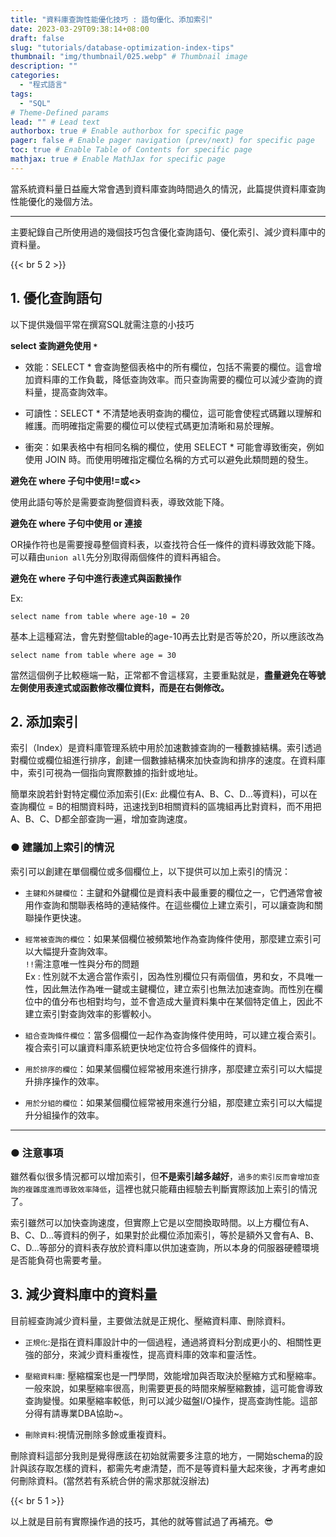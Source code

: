 ```yaml
---
title: "資料庫查詢性能優化技巧 : 語句優化、添加索引"
date: 2023-03-29T09:38:14+08:00
draft: false
slug: "tutorials/database-optimization-index-tips"
thumbnail: "img/thumbnail/025.webp" # Thumbnail image
description: ""
categories:
  - "程式語言"
tags:
  - "SQL"
# Theme-Defined params
lead: "" # Lead text
authorbox: true # Enable authorbox for specific page
pager: false # Enable pager navigation (prev/next) for specific page
toc: true # Enable Table of Contents for specific page
mathjax: true # Enable MathJax for specific page
---
```

當系統資料量日益龐大常會遇到資料庫查詢時間過久的情況，此篇提供資料庫查詢性能優化的幾個方法。

<!--more-->
---
主要紀錄自己所使用過的幾個技巧包含優化查詢語句、優化索引、減少資料庫中的資料量。

{{< br 5 2 >}}

## 1. 優化查詢語句
以下提供幾個平常在撰寫SQL就需注意的小技巧  

**select 查詢避免使用 `*`**  

* 效能：SELECT * 會查詢整個表格中的所有欄位，包括不需要的欄位。這會增加資料庫的工作負載，降低查詢效率。而只查詢需要的欄位可以減少查詢的資料量，提高查詢效率。

* 可讀性：SELECT * 不清楚地表明查詢的欄位，這可能會使程式碼難以理解和維護。而明確指定需要的欄位可以使程式碼更加清晰和易於理解。

* 衝突：如果表格中有相同名稱的欄位，使用 SELECT * 可能會導致衝突，例如使用 JOIN 時。而使用明確指定欄位名稱的方式可以避免此類問題的發生。


**避免在 where 子句中使用!=或<>**   

使用此語句等於是需要查詢整個資料表，導致效能下降。

**避免在 where 子句中使用 or 連接**  

OR操作符也是需要搜尋整個資料表，以查找符合任一條件的資料導致效能下降。可以藉由`union all`先分別取得兩個條件的資料再組合。

**避免在 where 子句中進行表達式與函數操作**  

Ex:   
```
select name from table where age-10 = 20
``` 

基本上這種寫法，會先對整個table的age-10再去比對是否等於20，所以應該改為   

```
select name from table where age = 30
``` 

當然這個例子比較極端一點，正常都不會這樣寫，主要重點就是，**盡量避免在等號左側使用表達式或函數修改欄位資料，而是在右側修改。**  



## 2. 添加索引  

索引（Index）是資料庫管理系統中用於加速數據查詢的一種數據結構。索引透過對欄位或欄位組進行排序，創建一個數據結構來加快查詢和排序的速度。在資料庫中，索引可視為一個指向實際數據的指針或地址。    

簡單來說若針對特定欄位添加索引(Ex: 此欄位有A、B、C、D...等資料)，可以在查詢欄位 = B的相關資料時，迅速找到B相關資料的區塊組再比對資料，而不用把A、B、C、D都全部查詢一遍，增加查詢速度。  

### ● 建議加上索引的情況  

索引可以創建在單個欄位或多個欄位上，以下提供可以加上索引的情況：  

* `主鍵和外鍵欄位`：主鍵和外鍵欄位是資料表中最重要的欄位之一，它們通常會被用作查詢和關聯表格時的連結條件。在這些欄位上建立索引，可以讓查詢和關聯操作更快速。

* `經常被查詢的欄位`：如果某個欄位被頻繁地作為查詢條件使用，那麼建立索引可以大幅提升查詢效率。  
`!!`需注意唯一性與分布的問題  
Ex : 性別就不太適合當作索引，因為性別欄位只有兩個值，男和女，不具唯一性，因此無法作為唯一鍵或主鍵欄位，建立索引也無法加速查詢。而性別在欄位中的值分布也相對均勻，並不會造成大量資料集中在某個特定值上，因此不建立索引對查詢效率的影響較小。

* `組合查詢條件欄位`：當多個欄位一起作為查詢條件使用時，可以建立複合索引。複合索引可以讓資料庫系統更快地定位符合多個條件的資料。

*  `用於排序的欄位`：如果某個欄位經常被用來進行排序，那麼建立索引可以大幅提升排序操作的效率。

*  `用於分組的欄位`：如果某個欄位經常被用來進行分組，那麼建立索引可以大幅提升分組操作的效率。
---
### ● 注意事項  

雖然看似很多情況都可以增加索引，但**不是索引越多越好**，`過多的索引反而會增加查詢的複雜度進而導致效率降低`，這裡也就只能藉由經驗去判斷實際該加上索引的情況了。  

索引雖然可以加快查詢速度，但實際上它是以空間換取時間。以上方欄位有A、B、C、D...等資料的例子，如果對於此欄位添加索引，等於是額外又會有A、B、C、D...等部分的資料表存放於資料庫以供加速查詢，所以本身的伺服器硬體環境是否能負荷也需要考量。  

## 3. 減少資料庫中的資料量    

目前經查詢減少資料量，主要做法就是正規化、壓縮資料庫、刪除資料。  

* `正規化`:是指在資料庫設計中的一個過程，通過將資料分割成更小的、相關性更強的部分，來減少資料重複性，提高資料庫的效率和靈活性。

* `壓縮資料庫`: 壓縮檔案也是一門學問，效能增加與否取決於壓縮方式和壓縮率。一般來說，如果壓縮率很高，則需要更長的時間來解壓縮數據，這可能會導致查詢變慢。如果壓縮率較低，則可以減少磁盤I/O操作，提高查詢性能。這部分得有請專業DBA協助~。

* `刪除資料`:視情況刪除多餘或重複資料。  

刪除資料這部分我則是覺得應該在初始就需要多注意的地方，一開始schema的設計與該存取怎樣的資料，都需先考慮清楚，而不是等資料量大起來後，才再考慮如何刪除資料。(當然若有系統合併的需求那就沒辦法) 

{{< br 5 1 >}}

以上就是目前有實際操作過的技巧，其他的就等嘗試過了再補充。😎
